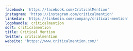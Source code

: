 ```yaml
---
facebook: 'https://facebook.com/CriticalMention'
instagram: 'https://instagram.com/criticalmention'
linkedin: 'https://linkedin.com/company/critical-mention'
logohandle: criticalmention
sort: criticalmention
title: Critical Mention
twitter: criticalmention
website: 'https://www.criticalmention.com/'
---
```

